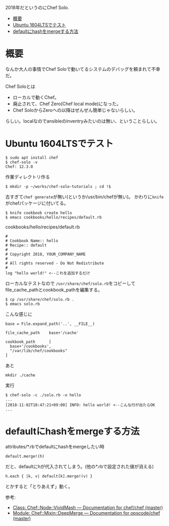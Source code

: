 2018年だというのにChef Solo.

<!-- TOC -->

- [概要](#概要)
- [Ubuntu 1604LTSでテスト](#ubuntu-1604ltsでテスト)
- [defaultにhashをmergeする方法](#defaultにhashをmergeする方法)

<!-- /TOC -->

# 概要

なんか大人の事情でChef Soloで動いてるシステムのデバッグを頼まれて不幸だ。

Chef Soloとは

* ローカルで動くChef。
* 廃止されて、Chef Zero(Chef local mode)になった。
* Chef SoloからZeroへの以降はぜんぜん簡単じゃないらしい。

らしい。localなのでansibleのinventryみたいのは無い、ということらしい。

# Ubuntu 1604LTSでテスト

```
$ sudo apt install chef
$ chef-solo -v
Chef: 12.3.0
```

作業ディレクトリ作る
```
$ mkdir -p ~/works/chef-solo-tutorials ; cd !$
```

古すぎて`chef generate`が無い(というか/usr/bin/chefが無い)。
かわりに`knife`がchefパッケージに付いてる。

```
$ knife cookbook create hello
$ emacs cookbooks/hello/recipes/default.rb
```

cookbooks/hello/recipes/default.rb
```
#
# Cookbook Name:: hello
# Recipe:: default
#
# Copyright 2018, YOUR_COMPANY_NAME
#
# All rights reserved - Do Not Redistribute
#
log "hello world!" <--これを追加するだけ
```

ローカルなテストなので
`/usr/share/chef/solo.rb`をコピーして
file_cache_pathとcookbook_pathを編集する。
```
$ cp /usr/share/chef/solo.rb .
$ emacs solo.rb
```

こんな感じに
```
base = File.expand_path('..', __FILE__)

file_cache_path    base+'/cache'

cookbook_path      [
  base+'/cookbooks',
  "/var/lib/chef/cookbooks"
]
```
あと
```
mkdir ./cache
```

実行
```
$ chef-solo -c ./solo.rb -o hello
...
[2018-11-02T18:47:21+09:00] INFO: hello world! <--こんな行が出たらOK
...
```

# defaultにhashをmergeする方法

attributes/*.rbでdefaultにhashをmergeしたい時

```
default.merge!(h)
```
だと、defaultにhが代入されてしまう。(他の*.rbで設定された値が消える)

```
h.each { |k, v| default[k].merge!(v) }
```
とかすると「とりあえず」動く。

参考: 
* [Class: Chef::Node::VividMash — Documentation for chef/chef (master)](https://www.rubydoc.info/github/chef/chef/Chef/Node/VividMash)
* [Module: Chef::Mixin::DeepMerge — Documentation for opscode/chef (master)](https://www.rubydoc.info/github/opscode/chef/Chef/Mixin/DeepMerge)